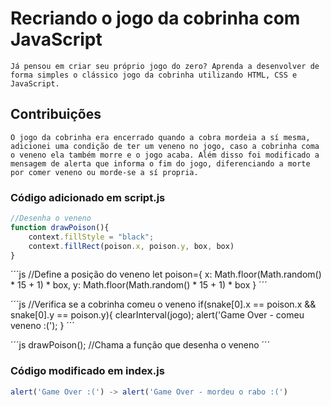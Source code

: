 # Recriando o jogo da cobrinha com JavaScript

	Já pensou em criar seu próprio jogo do zero? Aprenda a desenvolver de forma simples o clássico jogo da cobrinha utilizando HTML, CSS e JavaScript.

## Contribuições

	O jogo da cobrinha era encerrado quando a cobra mordeia a sí mesma, adicionei uma condição de ter um veneno no jogo, caso a cobrinha coma o veneno ela também morre e o jogo acaba. Além disso foi modificado a mensagem de alerta que informa o fim do jogo, diferenciando a morte por comer veneno ou morde-se a sí propria.

### Código adicionado em script.js

```js
//Desenha o veneno
function drawPoison(){
    context.fillStyle = "black";
    context.fillRect(poison.x, poison.y, box, box)
}
```

´´´js
//Define a posição do veneno
let poison={
    x: Math.floor(Math.random() * 15 + 1) * box,
    y: Math.floor(Math.random() * 15 + 1) * box
}
´´´

´´´js
//Verifica se a cobrinha comeu o veneno
if(snake[0].x == poison.x && snake[0].y == poison.y){
    clearInterval(jogo);
    alert('Game Over - comeu veneno :(');
}
´´´

´´´js
drawPoison(); //Chama a função que desenha o veneno
´´´

### Código modificado em index.js

```js
alert('Game Over :(') -> alert('Game Over - mordeu o rabo :(')
```

